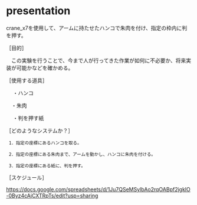 # presentation
crane_x7を使用して、アームに持たせたハンコで朱肉を付け、指定の枠内に判を押す。

［目的］

　この実験を行うことで、今まで人が行ってきた作業が如何に不必要か、将来実装が可能かなどを確かめる。
 
 
 
 ［使用する道具］
 
 　  ・ハンコ
    
   　・朱肉
    
  　 ・判を押す紙
 
 
  ［どのようなシステムか？］

     1．指定の座標にあるハンコを取る。　
     
     2．指定の座標にある朱肉まで、アームを動かし、ハンコに朱肉を付ける。
     
     3．指定の座標にある紙に、判を押す。
     
  
［スケジュール］

 https://docs.google.com/spreadsheets/d/1Ju7QSeMSylbAo2rqOABpf2jgklO-0Byz4cAjCXTRpTs/edit?usp=sharing
